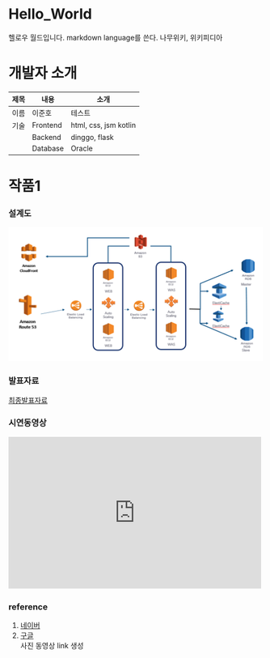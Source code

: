 # Hello_World
헬로우 월드입니다.
markdown language를 쓴다.
나무위키, 위키피디아
# 개발자 소개
|제목|내용|소개|
|-----|---|---|
|이름|이준호|테스트|
|기술|Frontend |html, css, jsm kotlin|
|    |Backend |dinggo, flask|
|    |Database |Oracle |

# 작품1
### 설계도
<img src = "archi.jpg" />

### 발표자료
[최종발표자료](./project.pptx)

### 시연동영상
<iframe width="500" height="300" src="https://www.youtube.com/embed/_WQR6-sqqjM" title="백엔드 개발 이 영상만 보셔도 거의" frameborder="0" allow="accelerometer; autoplay; clipboard-write; encrypted-media; gyroscope; picture-in-picture; web-share" referrerpolicy="strict-origin-when-cross-origin" allowfullscreen></iframe>

### reference
1. [네이버](https://www.naver.com) <br>
2. [구글](https://www.google.com) <br>
사진
동영상
link 생성
